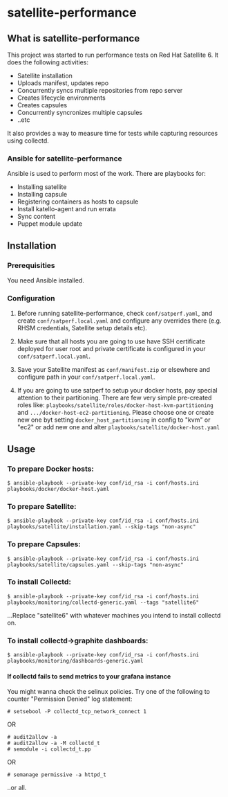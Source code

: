 # satellite-performance

## What is satellite-performance

This project was started to run performance tests on Red Hat Satellite 6.
It does the following activities:

 - Satellite installation
 - Uploads manifest, updates repo
 - Concurrently syncs multiple repositories from repo server
 - Creates lifecycle environments
 - Creates capsules
 - Concurrently  syncronizes multiple capsules
 - ..etc

It also provides a way to measure time for tests while capturing resources
using collectd.

### Ansible for satellite-performance

Ansible is used to perform most of the work. There are playbooks for:

 - Installing satellite
 - Installing capsule
 - Registering containers as hosts to capsule
 - Install katello-agent and run errata
 - Sync content
 - Puppet module update

## Installation

### Prerequisities

You need Ansible installed.

### Configuration

1. Before running satellite-performance, check `conf/satperf.yaml`, and create `conf/satperf.local.yaml`
   and configure any overrides there (e.g. RHSM credentials, Satellite setup details etc).

2. Make sure that all hosts you are going to use have SSH certificate deployed for
   user root and private certificate is configured in your `conf/satperf.local.yaml`.

3. Save your Satellite manifest as `conf/manifest.zip` or elsewhere and configure path
   in your `conf/satperf.local.yaml`.

4. If you are going to use satperf to setup your docker hosts, pay special
   attention to their partitioning. There are few very simple pre-created
   roles like: `playbooks/satellite/roles/docker-host-kvm-partitioning`
   and `.../docker-host-ec2-partitioning`. Please choose one or create new
   one byt setting `docker_host_partitioning` in config to "kvm" or "ec2" or
   add new one and alter `playbooks/satellite/docker-host.yaml`

## Usage


### To prepare Docker hosts:

```
$ ansible-playbook --private-key conf/id_rsa -i conf/hosts.ini playbooks/docker/docker-host.yaml
```

### To prepare Satellite:

```
$ ansible-playbook --private-key conf/id_rsa -i conf/hosts.ini playbooks/satellite/installation.yaml --skip-tags "non-async"
```

### To prepare Capsules:

```
$ ansible-playbook --private-key conf/id_rsa -i conf/hosts.ini playbooks/satellite/capsules.yaml --skip-tags "non-async"
```

### To install Collectd:

```
$ ansible-playbook --private-key conf/id_rsa -i conf/hosts.ini playbooks/monitoring/collectd-generic.yaml --tags "satellite6"
```

...Replace "satellite6" with whatever machines you intend to install collectd on.

### To install collectd->graphite dashboards:

```
$ ansible-playbook --private-key conf/id_rsa -i conf/hosts.ini playbooks/monitoring/dashboards-generic.yaml
```

#### If collectd fails to send metrics to your grafana instance

You might wanna check the selinux policies. Try one of the following to counter "Permission Denied" log statement:

```
# setsebool -P collectd_tcp_network_connect 1
```

OR

```
# audit2allow -a
# audit2allow -a -M collectd_t
# semodule -i collectd_t.pp
```

OR

```
# semanage permissive -a httpd_t
```

..or all.
